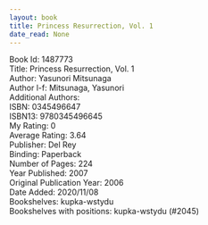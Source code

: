 ```yaml
---
layout: book
title: Princess Resurrection, Vol. 1
date_read: None
---
```


Book Id: 1487773<br />
Title: Princess Resurrection, Vol. 1<br />
Author: Yasunori Mitsunaga<br />
Author l-f: Mitsunaga, Yasunori<br />
Additional Authors: <br />
ISBN: 0345496647<br />
ISBN13: 9780345496645<br />
My Rating: 0<br />
Average Rating: 3.64<br />
Publisher: Del Rey<br />
Binding: Paperback<br />
Number of Pages: 224<br />
Year Published: 2007<br />
Original Publication Year: 2006<br />
Date Added: 2020/11/08<br />
Bookshelves: kupka-wstydu<br />
Bookshelves with positions: kupka-wstydu (#2045)<br />

